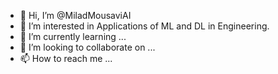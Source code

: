 - 👋 Hi, I’m @MiladMousaviAI
- 👀 I’m interested in Applications of ML and DL in Engineering.
- 🌱 I’m currently learning ...
- 💞️ I’m looking to collaborate on ...
- 📫 How to reach me ...

<!---
MiladMousaviAI/MiladMousaviAI is a ✨ special ✨ repository because its `README.md` (this file) appears on your GitHub profile.
You can click the Preview link to take a look at your changes.
--->
